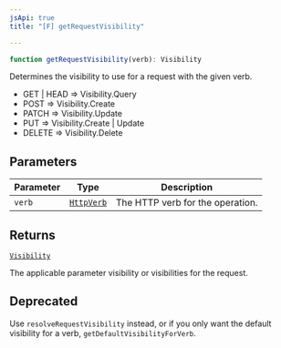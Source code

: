 ```yaml
---
jsApi: true
title: "[F] getRequestVisibility"

---
```

```ts
function getRequestVisibility(verb): Visibility
```

Determines the visibility to use for a request with the given verb.

- GET | HEAD => Visibility.Query
- POST => Visibility.Create
- PATCH => Visibility.Update
- PUT => Visibility.Create | Update
- DELETE => Visibility.Delete

## Parameters

| Parameter | Type | Description |
| ------ | ------ | ------ |
| `verb` | [`HttpVerb`](../type-aliases/HttpVerb.md) | The HTTP verb for the operation. |

## Returns

[`Visibility`](../enumerations/Visibility.md)

The applicable parameter visibility or visibilities for the request.

## Deprecated

Use `resolveRequestVisibility` instead, or if you only want the default visibility for a verb, `getDefaultVisibilityForVerb`.
